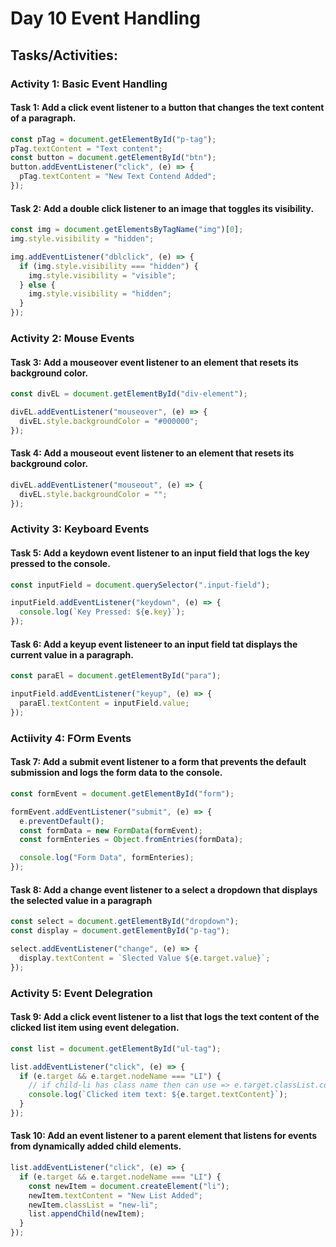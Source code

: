 # Day 10 Event Handling

## Tasks/Activities:

### Activity 1: Basic Event Handling

#### Task 1: Add a click event listener to a button that changes the text content of a paragraph.

```js
const pTag = document.getElementById("p-tag");
pTag.textContent = "Text content";
const button = document.getElementById("btn");
button.addEventListener("click", (e) => {
  pTag.textContent = "New Text Contend Added";
});
```

#### Task 2: Add a double click listener to an image that toggles its visibility.

```js
const img = document.getElementsByTagName("img")[0];
img.style.visibility = "hidden";

img.addEventListener("dblclick", (e) => {
  if (img.style.visibility === "hidden") {
    img.style.visibility = "visible";
  } else {
    img.style.visibility = "hidden";
  }
});
```

### Activity 2: Mouse Events

#### Task 3: Add a mouseover event listener to an element that resets its background color.

```js
const divEL = document.getElementById("div-element");

divEL.addEventListener("mouseover", (e) => {
  divEL.style.backgroundColor = "#000000";
});
```

#### Task 4: Add a mouseout event listener to an element that resets its background color.

```js
divEL.addEventListener("mouseout", (e) => {
  divEL.style.backgroundColor = "";
});
```

### Activity 3: Keyboard Events

#### Task 5: Add a keydown event listener to an input field that logs the key pressed to the console.

```js
const inputField = document.querySelector(".input-field");

inputField.addEventListener("keydown", (e) => {
  console.log(`Key Pressed: ${e.key}`);
});
```

#### Task 6: Add a keyup event listeneer to an input field tat displays the current value in a paragraph.

```js
const paraEl = document.getElementById("para");

inputField.addEventListener("keyup", (e) => {
  paraEl.textContent = inputField.value;
});
```

### Actiivity 4: FOrm Events

#### Task 7: Add a submit event listener to a form that prevents the default submission and logs the form data to the console.

```js
const formEvent = document.getElementById("form");

formEvent.addEventListener("submit", (e) => {
  e.preventDefault();
  const formData = new FormData(formEvent);
  const formEnteries = Object.fromEntries(formData);

  console.log("Form Data", formEnteries);
});
```

#### Task 8: Add a change event listener to a select a dropdown that displays the selected value in a paragraph

```js
const select = document.getElementById("dropdown");
const display = document.getElementById("p-tag");

select.addEventListener("change", (e) => {
  display.textContent = `Slected Value ${e.target.value}`;
});
```

### Activity 5: Event Delegration

#### Task 9: Add a click event listener to a list that logs the text content of the clicked list item using event delegation.

```js
const list = document.getElementById("ul-tag");

list.addEventListener("click", (e) => {
  if (e.target && e.target.nodeName === "LI") {
    // if child-li has class name then can use => e.target.classList.contains("child-name")
    console.log(`Clicked item text: ${e.target.textContent}`);
  }
});
```

#### Task 10: Add an event listener to a parent element that listens for events from dynamically added child elements.

```js
list.addEventListener("click", (e) => {
  if (e.target && e.target.nodeName === "LI") {
    const newItem = document.createElement("li");
    newItem.textContent = "New List Added";
    newItem.classList = "new-li";
    list.appendChild(newItem);
  }
});
```
